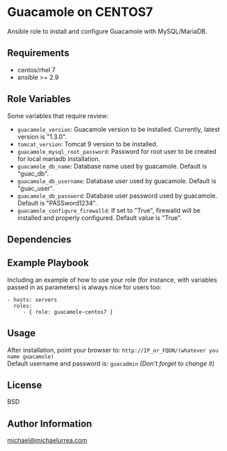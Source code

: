 Guacamole on CENTOS7
=========

Ansible role to install and configure Guacamole with MySQL/MariaDB.

Requirements
------------

* centos/rhel 7
* ansible >= 2.9

Role Variables
--------------

Some variables that require review:
- `guacamole_version`: Guacamole version to be installed. Currently, latest version is "1.3.0".
- `tomcat_version`: Tomcat 9 version to be installed. 
- `guacamole_mysql_root_password`: Password for root user to be created for local mariadb installation. 
- `guacamole_db_name`: Database name used by guacamole. Default is "guac_db".
- `guacamole_db_username`: Database user used by guacamole. Default is "guac_user".
- `guacamole_db_password`: Database user password used by guacamole. Default is "PASSword1234".
- `guacamole_configure_firewalld`: If set to "True", firewalld will be installed and properly configured. Default value is "True".

Dependencies
------------


Example Playbook
----------------

Including an example of how to use your role (for instance, with variables passed in as parameters) is always nice for users too:

    - hosts: servers
      roles:
         - { role: guacamole-centos7 }

Usage
-----
After installation, point your browser to: `http://IP_or_FQDN/(whatever you name guacamole)`     
Default username and password is: `guacadmin`
*(Don't forget to change it)*


License
-------

BSD

Author Information
------------------

michael@michaelurrea.com

